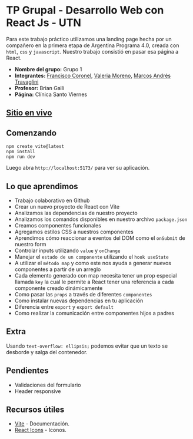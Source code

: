# TP Grupal - Desarrollo Web con React Js - UTN

Para este trabajo práctico utilizamos una landing page hecha por un compañero en la primera etapa de Argentina Programa 4.0, creada con `html`, `css` y `javascript`. Nuestro trabajo consistió en pasar esa página a React.

- **Nombre del grupo:** Grupo 1
- **Integrantes:** [Francisco Coronel](https://github.com/franciscocbx), [Valeria Moreno](https://github.com/Valexita), [Marcos Andrés Travaglini](https://github.com/Blackpachamame)
- **Profesor:** Brian Galli
- **Página:** Clínica Santo Viernes

## [Sitio en vivo](https://clinica-santo-viernes.vercel.app/)

## Comenzando

```
npm create vite@latest
npm install
npm run dev
```

Luego abra `http://localhost:5173/` para ver su aplicación.

## Lo que aprendimos

- Trabajo colaborativo en Github
- Crear un nuevo proyecto de React con Vite
- Analizamos las dependencias de nuestro proyecto
- Analizamos los comandos disponibles en nuestro archivo `package.json`
- Creamos componentes funcionales
- Agregamos estilos CSS a nuestros componentes
- Aprendimos cómo reaccionar a eventos del DOM como el `onSubmit` de nuestro form
- Controlar inputs utilizando `value` y `onChange`
- Manejar el `estado de un componente` utilizando el `hook useState`
- A utilizar el `método map` y como este nos ayuda a generar nuevos componentes a partir de un arreglo
- Cada elemento generado con map necesita tener un prop especial llamada `key` la cual le permite a React tener una referencia a cada componente creado dinámicamente
- Como pasar las `props` a través de diferentes `componentes`
- Como instalar nuevas dependencias en tu aplicación
- Diferencia entre `export` y `export default`
- Como realizar la comunicación entre componentes hijos a padres

## Extra
Usando `text-overflow: ellipsis;` podemos evitar que un texto se desborde y salga del contenedor.

## Pendientes
- Validaciones del formulario
- Header responsive

## Recursos útiles

- [Vite](https://vitejs.dev/) - Documentación.
- [React Icons](https://react-icons.github.io/react-icons/) - Iconos.